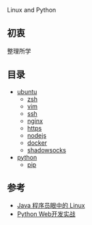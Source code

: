 Linux and Python

## 初衷
整理所学

## 目录
- [ubuntu](ubuntu.md)
  - [zsh](ubuntu/zsh.md)
  - [vim](ubuntu/vim.md)
  - [ssh](ubuntu/ssh.md)
  - [nginx](ubuntu/nginx.md)
  - [https](ubuntu/https.md)
  - [nodejs](ubuntu/nodejs.md)
  - [docker](ubuntu/docker.md)
  - [shadowsocks](ubuntu/shadowsocks.md)
- [python](python/python.md)
  - [pip](python/pip.md)

## 参考
- [Java 程序员眼中的 Linux](https://github.com/judasn/Linux-Tutorial)
- [Python Web开发实战](https://github.com/dongweiming/web_develop)
